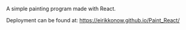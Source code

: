A simple painting program made with React.

Deployment can be found at: https://eirikkonow.github.io/Paint_React/
